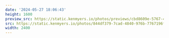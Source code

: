 ```yaml
---
date: '2024-05-27 18:06:43'
height: 1600
preview_src: https://static.kenmyers.io/photos/previews/cbd8609e-5767-4349-a9f3-913c92980416.webp
src: https://static.kenmyers.io/photos/844df379-7cad-4840-976b-7767196fe7f0.jpg
width: 2400
---
```

